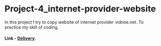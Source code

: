 # Project-4_internet-provider-website
In this project I try to copy website of internet provider vidnoe.net. To practice my skill of coding.

#### Link - [Delivery](https://olirun.github.io/Project-3_Food_delivery_website/).
